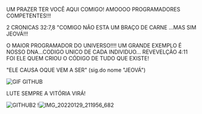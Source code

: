 UM PRAZER TER VOCÊ  AQUI COMIGO!
AMOOOO  PROGRAMADORES  COMPETENTES!!!

2 CRONICAS 32:7,8
"COMIGO  NÃO ESTA UM BRAÇO DE CARNE ...MAS SIM JEOVÁ!!!

O  MAIOR PROGRAMADOR DO UNIVERSO!!!!
UM  GRANDE EXEMPLO É NOSSO DNA...CODIGO UNICO DE CADA INDIVIDUO...
REVEVELÇÃO 4:11 FOI ELE QUEM CRIOU O CÓDIGO DE TUDO QUE EXISTE!

 "ELE CAUSA OQUE VEM A SER" (sig.do nome  "JEOVÁ")
 
 
![GIF GITHUB](https://user-images.githubusercontent.com/96752968/152599261-c1e6081b-5a48-4b53-961a-cc8d9b66b953.gif)

















LUTE SEMPRE  A VITÓRIA VIRÁ!


![GITHUB2](https://user-images.githubusercontent.com/96752968/152624532-a90481a3-5d2c-4175-ad6d-37d1a7aa8ff9.gif)
!![IMG_20220129_211956_682](https://user-images.githubusercontent.com/96752968/152838797-7e0ccffd-a973-4b4e-9464-b67c82cec445.jpg)
